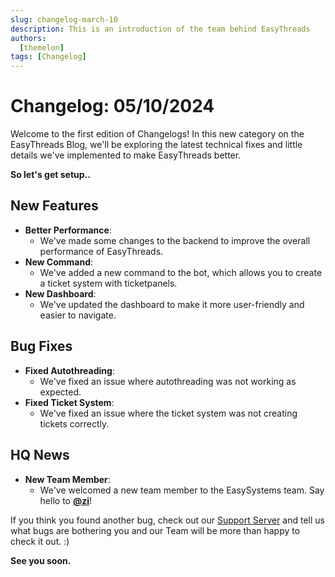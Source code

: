 ```yaml
---
slug: changelog-march-10
description: This is an introduction of the team behind EasyThreads
authors:
  [themelon]
tags: [Changelog]
---
```

# Changelog: 05/10/2024

Welcome to the first edition of Changelogs! In this new category on the EasyThreads Blog, we'll be exploring the latest technical fixes and little details we've implemented to make EasyThreads better. 

**So let's get setup..**

## New Features
- **Better Performance**: 
    - We've made some changes to the backend to improve the overall performance of EasyThreads.
- **New Command**: 
    - We've added a new command to the bot, which allows you to create a ticket system with ticketpanels.
- **New Dashboard**:
    - We've updated the dashboard to make it more user-friendly and easier to navigate.

## Bug Fixes
- **Fixed Autothreading**: 
    - We've fixed an issue where autothreading was not working as expected.
- **Fixed Ticket System**:
    - We've fixed an issue where the ticket system was not creating tickets correctly.

## HQ News
- **New Team Member**:
    - We've welcomed a new team member to the EasySystems team. Say hello to **[@zi](/blog/meet-the-team#zi)**!



If you think you found another bug, check out our [Support Server](https://discord.com/invite/3rgReesP5Q) and tell us what bugs are bothering you and our Team will be more than happy to check it out. :)

**See you soon.**